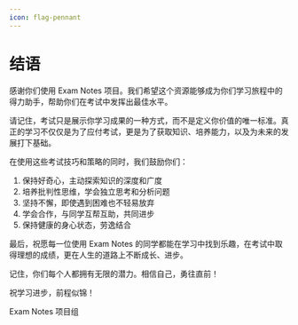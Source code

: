 ```yaml
---
icon: flag-pennant
---
```


# 结语

感谢你们使用 Exam Notes 项目。我们希望这个资源能够成为你们学习旅程中的得力助手，帮助你们在考试中发挥出最佳水平。

请记住，考试只是展示你学习成果的一种方式，而不是定义你价值的唯一标准。真正的学习不仅仅是为了应付考试，更是为了获取知识、培养能力，以及为未来的发展打下基础。

在使用这些考试技巧和策略的同时，我们鼓励你们：

1. 保持好奇心，主动探索知识的深度和广度
2. 培养批判性思维，学会独立思考和分析问题
3. 坚持不懈，即使遇到困难也不轻易放弃
4. 学会合作，与同学互帮互助，共同进步
5. 保持健康的身心状态，劳逸结合

最后，祝愿每一位使用 Exam Notes 的同学都能在学习中找到乐趣，在考试中取得理想的成绩，更在人生的道路上不断成长、进步。

记住，你们每个人都拥有无限的潜力。相信自己，勇往直前！

祝学习进步，前程似锦！

Exam Notes 项目组
